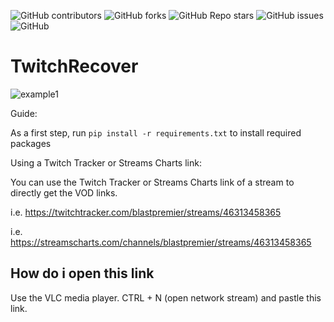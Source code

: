 <!-- Badges -->
![GitHub contributors](https://img.shields.io/github/contributors/tanersb/TwitchRecover?style=for-the-badge)
![GitHub forks](https://img.shields.io/github/forks/tanersb/TwitchRecover?style=for-the-badge)
![GitHub Repo stars](https://img.shields.io/github/stars/tanersb/TwitchRecover?style=for-the-badge)
![GitHub issues](https://img.shields.io/github/issues/tanersb/TwitchRecover?style=for-the-badge)
![GitHub](https://img.shields.io/github/license/tanersb/TwitchRecover?style=for-the-badge)
# TwitchRecover

![example1](https://user-images.githubusercontent.com/58490105/172502426-c53d08e3-2724-487a-9f64-5437521fea1f.png)


Guide: 

As a first step, run `pip install -r requirements.txt` to install required packages

Using a Twitch Tracker or Streams Charts link: 

You can use the Twitch Tracker or Streams Charts link of a stream to directly get the VOD links. 


i.e. https://twitchtracker.com/blastpremier/streams/46313458365


i.e. https://streamscharts.com/channels/blastpremier/streams/46313458365

## How do i open this link

Use the VLC media player. 
CTRL + N (open network stream) and pastle this link.


